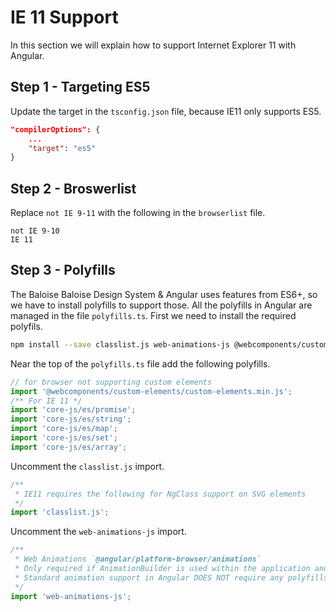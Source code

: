 # IE 11 Support

In this section we will explain how to support Internet Explorer 11 with Angular.

## Step 1 - Targeting ES5

Update the target in the `tsconfig.json` file, because IE11 only supports ES5.

```json
"compilerOptions": {
    ...
    "target": "es5"
}
```

## Step 2 - Broswerlist

Replace `not IE 9-11` with the following in the `browserlist` file.

```
not IE 9-10
IE 11
```

## Step 3 - Polyfills

The Baloise Baloise Design System & Angular uses features from ES6+, so we have to install polyfills to support those.
All the polyfills in Angular are managed in the file `polyfills.ts`. First we need to install the required polyfils.

```bash
npm install --save classlist.js web-animations-js @webcomponents/custom-elements
```

Near the top of the `polyfills.ts` file add the following polyfills.

```TypeScript
// for browser not supporting custom elements
import '@webcomponents/custom-elements/custom-elements.min.js';
/** For IE 11 */
import 'core-js/es/promise';
import 'core-js/es/string';
import 'core-js/es/map';
import 'core-js/es/set';
import 'core-js/es/array';
```

Uncomment the `classlist.js` import.

```TypeScript
/**
 * IE11 requires the following for NgClass support on SVG elements
 */
import 'classlist.js';
```

Uncomment the `web-animations-js` import.

```TypeScript
/**
 * Web Animations `@angular/platform-browser/animations`
 * Only required if AnimationBuilder is used within the application and using IE/Edge or Safari.
 * Standard animation support in Angular DOES NOT require any polyfills (as of Angular 6.0).
 */
import 'web-animations-js';
```
